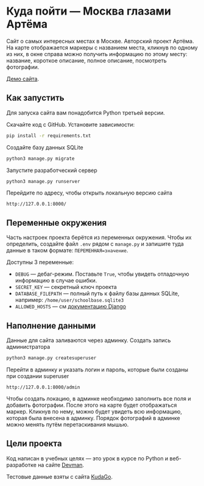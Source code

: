 # Куда пойти — Москва глазами Артёма

Cайт о самых интересных местах в Москве. Авторский проект Артёма. На карте отображается маркеры с названием места, 
кликнув по одному из них, в окне справа можно получить информацию по этому месту: название, короткое описание, полное описание,
посмотреть фотографии.

[Демо сайта](http://mukhametdinovigor.pythonanywhere.com).

## Как запустить

Для запуска сайта вам понадобится Python третьей версии.

Скачайте код с GitHub. Установите зависимости:

```bash
pip install -r requirements.txt
```

Создайте базу данных SQLite

```bash
python3 manage.py migrate
```

Запустите разработческий сервер

```bash
python3 manage.py runserver
```

Перейдите по адресу, чтобы открыть локальную версию сайта

`http://127.0.0.1:8000/`

## Переменные окружения

Часть настроек проекта берётся из переменных окружения. Чтобы их определить, создайте файл `.env` рядом с `manage.py` и запишите туда данные в таком формате: `ПЕРЕМЕННАЯ=значение`.

Доступны 3 переменные:
- `DEBUG` — дебаг-режим. Поставьте `True`, чтобы увидеть отладочную информацию в случае ошибки.
- `SECRET_KEY` — секретный ключ проекта
- `DATABASE_FILEPATH` — полный путь к файлу базы данных SQLite, например: `/home/user/schoolbase.sqlite3`
- `ALLOWED_HOSTS` — см [документацию Django](https://docs.djangoproject.com/en/3.1/ref/settings/#allowed-hosts)

## Наполнение данными

Данные для сайта заливаются через админку. Создать запись администратора

```bash
python3 manage.py createsuperuser
```

Перейти в админку и указать логин и пароль, которые были созданы при создании superuser

`http://127.0.0.1:8000/admin`

Чтобы создать локацию, в админке необходимо заполнить все поля и добавить фотографии. После этого на карте будет
отображаться маркер. Кликнув по нему, можно будет увидеть всю информацию, которая была внесена в админку.
Порядок фотографий в админке можно менять путём перетаскивания мышью.

## Цели проекта

Код написан в учебных целях — это урок в курсе по Python и веб-разработке на сайте [Devman](https://dvmn.org).

Тестовые данные взяты с сайта [KudaGo](https://kudago.com).


